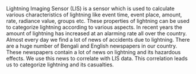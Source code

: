 Lightning Imaging Sensor (LIS) is a sensor which is used to calculate various characteristics of lightning like event time, event place, amount, rate, radiance value, groups etc. These properties of lightning can be used to categorize lightning according to various aspects. In recent years the amount of lightning has increased at an alarming rate all over the country. Almost every day we find a lot of news of accidents due to lightning. There are a huge number of Bengali and English newspapers in our country. These newspapers contain a lot of news on lightning and its hazardous effects. We use this news to correlate with LIS data. This correlation leads us to categorize lightning and its casualties.
